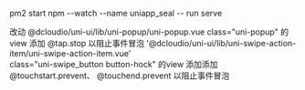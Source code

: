 pm2 start npm --watch --name uniapp_seal -- run serve

改动
    @dcloudio/uni-ui/lib/uni-popup/uni-popup.vue 
        class="uni-popup" 的view 添加  @tap.stop 以阻止事件冒泡
    '@dcloudio/uni-ui/lib/uni-swipe-action-item/uni-swipe-action-item.vue'    
        class="uni-swipe_button button-hock" 的view 添加添加  @touchstart.prevent、 @touchend.prevent 以阻止事件冒泡


